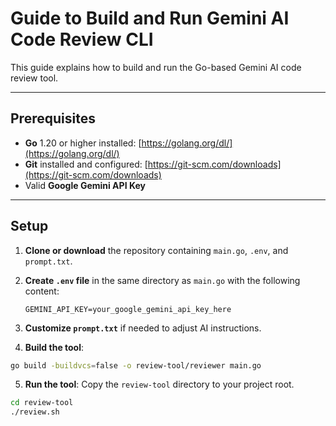 # Guide to Build and Run Gemini AI Code Review CLI

This guide explains how to build and run the Go-based Gemini AI code review tool.

---

## Prerequisites

- **Go** 1.20 or higher installed: [https://golang.org/dl/](https://golang.org/dl/)
- **Git** installed and configured: [https://git-scm.com/downloads](https://git-scm.com/downloads)
- Valid **Google Gemini API Key**

---

## Setup

1. **Clone or download** the repository containing `main.go`, `.env`, and `prompt.txt`.

2. **Create `.env` file** in the same directory as `main.go` with the following content:

   ```env
   GEMINI_API_KEY=your_google_gemini_api_key_here
   ```

3. **Customize `prompt.txt`** if needed to adjust AI instructions.

4. **Build the tool**:

```bash
go build -buildvcs=false -o review-tool/reviewer main.go
```


5. **Run the tool**:
Copy the `review-tool` directory to your project root.

```bash
cd review-tool
./review.sh
```


   